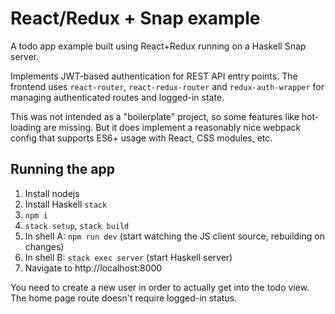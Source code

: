 # React/Redux + Snap example

A todo app example built using React+Redux running on a Haskell Snap server.

Implements JWT-based authentication for REST API entry points.  The frontend uses `react-router`, `react-redux-router` and `redux-auth-wrapper` for managing authenticated routes and logged-in state.

This was not intended as a "boilerplate" project, so some features like hot-loading are missing.  But it does implement a reasonably nice webpack config that supports ES6+ usage with React, CSS modules, etc.  

## Running the app

1. Install nodejs
2. Install Haskell `stack`
3. `npm i`
4. `stack setup`, `stack build`
5. In shell A: `npm run dev` (start watching the JS client source, rebuilding on changes)
6. In shell B: `stack exec server` (start Haskell server)
7. Navigate to http://localhost:8000

You need to create a new user in order to actually get into the todo view.  The home page route doesn't require logged-in status.
